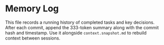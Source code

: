 # Memory Log

This file records a running history of completed tasks and key decisions. After each commit, append the 333-token summary along with the commit hash and timestamp. Use it alongside `context.snapshot.md` to rebuild context between sessions.
